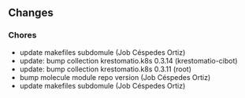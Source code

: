 ## Changes

### Chores

* update makefiles subdomule (Job Céspedes Ortiz)
* update: bump collection krestomatio.k8s 0.3.14 (krestomatio-cibot)
* update: bump collection krestomatio.k8s 0.3.11 (root)
* bump molecule module repo version (Job Céspedes Ortiz)
* update makefiles subdomule (Job Céspedes Ortiz)
